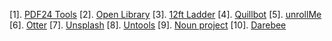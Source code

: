 [1]. [PDF24 Tools](tools.pdf24.org/en)
[2]. [Open Library](openlibrary.org)
[3]. [12ft Ladder](12ft.io)
[4]. [Quillbot](quilbot.com)
[5]. [unrollMe](unroll.me)
[6]. [Otter](otter.ai)
[7]. [Unsplash](unsplash.com)
[8]. [Untools](untools.co)
[9]. [Noun project](thenounproject.com)
[10]. [Darebee](darebee.com)
